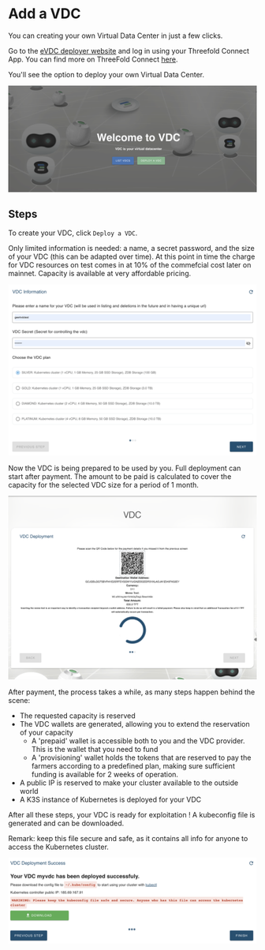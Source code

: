 # Add a VDC

You can creating your own Virtual Data Center in just a few clicks.

Go to the [eVDC deployer website](https://vdc.testnet.grid.tf) and log in using your Threefold Connect App. 
You can find more on ThreeFold Connect [here](https://manual.threefold.io/#/threefold_connect_install).

You'll see the option to deploy your own Virtual Data Center.

![](img/00_vdc_homepage.png)

## Steps

To create your VDC, click `Deploy a VDC`.

Only limited information is needed: a name, a secret password, and the size of your VDC (this can be adapted over time).  At this point in time the charge for VDC resources on test comes in at 10% of the commefcial cost later on mainnet.  Capacity is available at very affordable pricing.

![](img/01_vdc_selection.png)

Now the VDC is being prepared to be used by you.
Full deployment can start after payment.
The amount to be paid is calculated to cover the capacity for the selected VDC size for a period of 1 month.

![](img/02_vdc_payment2.png)

After payment, the process takes a while, as many steps happen behind the scene:

- The requested capacity is reserved
- The VDC wallets are generated, allowing you to extend the reservation of your capacity
  - A 'prepaid' wallet is accessible both to you and the VDC provider. This is the wallet that you need to fund
  - A 'provisioning' wallet holds the tokens that are reserved to pay the farmers according to a predefined plan, making sure sufficient funding is available for 2 weeks of operation.
- A public IP is reserved to make your cluster available to the outside world
- A K3S instance of Kubernetes is deployed for your VDC

After all these steps, your VDC is ready for exploitation !
A kubeconfig file is generated and can be downloaded.

Remark: keep this file secure and safe, as it contains all info for anyone to access the Kubernetes cluster.

![](img/08_vdc_deploy_success2.png)
